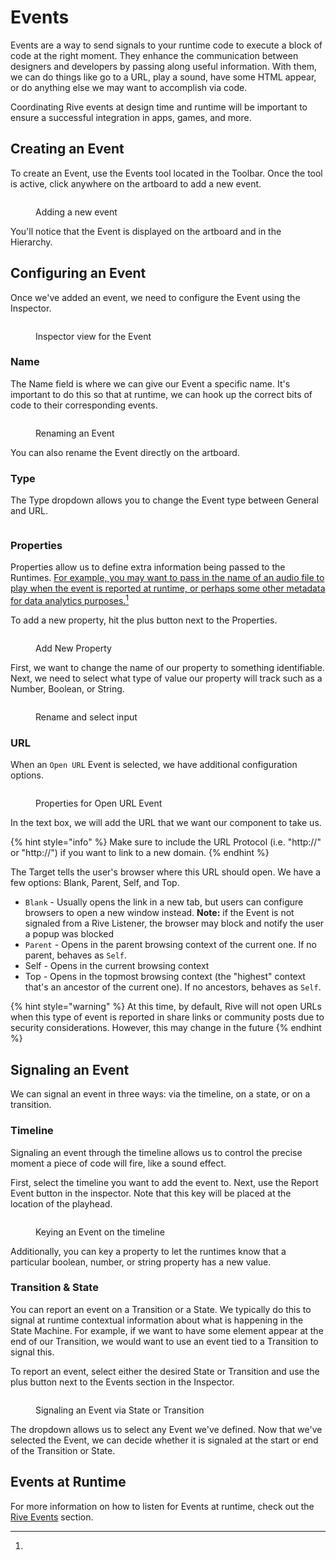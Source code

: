 # Events

Events are a way to send signals to your runtime code to execute a block of code at the right moment. They enhance the communication between designers and developers by passing along useful information. With them, we can do things like go to a URL, play a sound, have some HTML  appear, or do anything else we may want to accomplish via code.

Coordinating Rive events at design time and runtime will be important to ensure a successful integration in apps, games, and more.

## Creating an Event

To create an Event, use the Events tool located in the Toolbar. Once the tool is active, click anywhere on the artboard to add a new event.

<figure><img src="../.gitbook/assets/CleanShot 2023-09-18 at 12.49.11.gif" alt=""><figcaption><p>Adding a new event</p></figcaption></figure>

You'll notice that the Event is displayed on the artboard and in the Hierarchy.

## Configuring an Event

Once we've added an event, we need to configure the Event using the Inspector.

<figure><img src="../.gitbook/assets/CleanShot 2023-09-18 at 12.52.15@2x.png" alt=""><figcaption><p>Inspector view for the Event</p></figcaption></figure>

### **Name**&#x20;

The Name field is where we can give our Event a specific name. It's important to do this so that at runtime, we can hook up the correct bits of code to their corresponding events.

<figure><img src="../.gitbook/assets/CleanShot 2023-09-18 at 12.53.18.gif" alt=""><figcaption><p>Renaming an Event</p></figcaption></figure>

You can also rename the Event directly on the artboard.

### **Type**

The Type dropdown allows you to change the Event type between General and URL.

<figure><img src="../.gitbook/assets/CleanShot 2023-09-18 at 12.56.27.gif" alt=""><figcaption></figcaption></figure>

### **Properties**

Properties allow us to define extra information being passed to the Runtimes. [For example, you may want to pass in the name of an audio file to play when the event is reported at runtime, or perhaps some other metadata for data analytics purposes.](#user-content-fn-1)[^1]

To add a new property, hit the plus button next to the Properties.

<figure><img src="../.gitbook/assets/CleanShot 2023-09-18 at 12.58.19.gif" alt=""><figcaption><p>Add New Property</p></figcaption></figure>



First, we want to change the name of our property to something identifiable. Next, we need to select what type of value our property will track such as a Number, Boolean, or String.

<figure><img src="../.gitbook/assets/CleanShot 2023-09-18 at 13.00.38.gif" alt=""><figcaption><p>Rename and select input</p></figcaption></figure>



### **URL**

When an `Open URL` Event is selected, we have additional configuration options.

<figure><img src="../.gitbook/assets/CleanShot 2023-09-18 at 13.06.14@2x.png" alt=""><figcaption><p>Properties for Open URL Event</p></figcaption></figure>

In the text box, we will add the URL that we want our component to take us.&#x20;

{% hint style="info" %}
Make sure to include the URL Protocol (i.e. "http://" or "http://") if you want to link to a new domain.
{% endhint %}



The Target tells the user's browser where this URL should open. We have a few options: Blank, Parent, Self, and Top.

* `Blank` - Usually opens the link in a new tab, but users can configure browsers to open a new window instead. **Note:** if the Event is not signaled from a Rive Listener, the browser may block and notify the user a popup was blocked
* `Parent` - Opens in the parent browsing context of the current one. If no parent, behaves as `Self`.
* Self - Opens in the current browsing context
* Top - Opens in the topmost browsing context (the "highest" context that's an ancestor of the current one). If no ancestors, behaves as `Self`.

{% hint style="warning" %}
At this time, by default, Rive will not open URLs when this type of event is reported in share links or community posts due to security considerations. However, this may change in the future
{% endhint %}

## Signaling an Event

We can signal an event in three ways: via the timeline, on a state, or on a transition.



### Timeline

Signaling an event through the timeline allows us to control the precise moment a piece of code will fire, like a sound effect.



First, select the timeline you want to add the event to. Next, use the Report Event button in the inspector. Note that this key will be placed at the location of the playhead.

<figure><img src="../.gitbook/assets/CleanShot 2023-09-18 at 13.08.09.gif" alt=""><figcaption><p>Keying an Event on the timeline</p></figcaption></figure>

Additionally, you can key a property to let the runtimes know that a particular boolean, number, or string property has a new value.



### **Transition & State**

You can report an event on a Transition or a State. We typically do this to signal at runtime contextual information about what is happening in the State Machine. For example, if we want to have some element appear at the end of our Transition, we would want to use an event tied to a Transition to signal this.

To report an event, select either the desired State or Transition and use the plus button next to the Events section in the Inspector.

<figure><img src="../.gitbook/assets/CleanShot 2023-09-18 at 13.13.02.gif" alt=""><figcaption><p>Signaling an Event via State or Transition</p></figcaption></figure>

The dropdown allows us to select any Event we've defined. Now that we've selected the Event, we can decide whether it is signaled at the start or end of the Transition or State.

## Events at Runtime

For more information on how to listen for Events at runtime, check out the [Rive Events](../runtimes/rive-events.md) section.

[^1]: 
